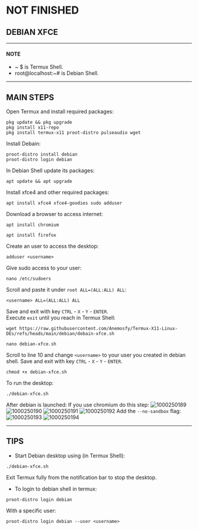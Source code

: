 # NOT FINISHED

## DEBIAN XFCE
---
#### NOTE
* ~ $ is Termux Shell.
* root@localhost:~# is Debian Shell.
---
## MAIN STEPS
Open Termux and install required packages:
```
pkg update && pkg upgrade
pkg install x11-repo
pkg install termux-x11 proot-distro pulseaudio wget
```
Install Debain:
```
proot-distro install debian
proot-distro login debian
```
In Debian Shell update its packages:
```
apt update && apt upgrade
```
Install xfce4 and other required packages:
```
apt install xfce4 xfce4-goodies sudo adduser
```
Download a browser to access internet:
```
apt install chromium
```
```
apt install firefox
```
Create an user to access the desktop:
```
adduser <username>
```
Give sudo access to your user:
```
nano /etc/sudoers
```
Scroll and paste it under ```root ALL=(ALL:ALL) ALL```:
```
<username> ALL=(ALL:ALL) ALL
```
Save and exit with key ```CTRL``` - ```X``` - ```Y``` - ```ENTER```.
<br>
Execute ```exit``` until you reach in Termux Shell:
```
wget https://raw.githubusercontent.com/Anemosfy/Termux-X11-Linux-DEs/refs/heads/main/debian/debain-xfce.sh
```
```
nano debian-xfce.sh
```
Scroll to line 10 and change ```<username>``` to your user you created in debian shell. Save and exit with key ```CTRL``` - ```X``` - ```Y``` - ```ENTER```.
```
chmod +x debian-xfce.sh
```
To run the desktop:
```
./debian-xfce.sh
```
After debian is launched: If you use chromium do this step:
![1000250189](https://github.com/user-attachments/assets/b09b86a1-0acf-4ffb-8a4a-6c770a6c9d09)
![1000250190](https://github.com/user-attachments/assets/17213aee-2c41-42a8-b632-9f6c0d9cbc02)
![1000250191](https://github.com/user-attachments/assets/1f3b80c3-09dd-4913-bca1-07f17f44ea97)
![1000250192](https://github.com/user-attachments/assets/3e1df06b-63dc-4492-9c1a-ec749f668fbf)
Add the ```--no-sandbox``` flag:
![1000250193](https://github.com/user-attachments/assets/d0fcebf3-8c5d-4506-b44b-900e3c22d875)
![1000250194](https://github.com/user-attachments/assets/7d5367f9-4d4d-4396-ad04-ea128ebd9967)

---
## TIPS
* Start Debian desktop using (in Termux Shell):
```
./debian-xfce.sh
```
Exit Termux fully from the notification bar to stop the desktop.
* To login to debian shell in termux:
```
proot-distro login debian
```
With a specific user:
```
proot-distro login debian --user <username>
```
